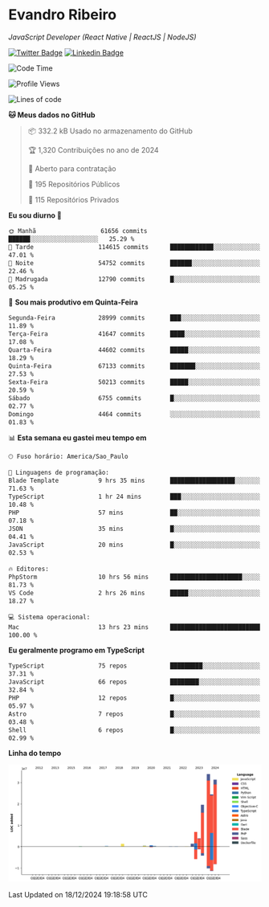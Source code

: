 # Evandro **Ribeiro**

*JavaScript Developer (React Native | ReactJS | NodeJS)*

[![Twitter Badge](https://img.shields.io/badge/-@ribeiroevandro-201B2D?style=flat-square&labelColor=201B2D&logo=twitter&logoColor=white&link=https://twitter.com/ribeiroevandro)](https://twitter.com/ribeiroevandro) 
[![Linkedin Badge](https://img.shields.io/badge/-Evandro%20Ribeiro-201B2D?style=flat-square&logo=Linkedin&logoColor=white&link=https://www.linkedin.com/in/ribeiroevandro)](https://www.linkedin.com/in/ribeiroevandro) 


<!--START_SECTION:waka-->
![Code Time](http://img.shields.io/badge/Code%20Time-4%2C214%20hrs%2031%20mins-blue)

![Profile Views](http://img.shields.io/badge/Visualizac%C3%B5es%20do%20perfil-0-blue)

![Lines of code](https://img.shields.io/badge/Desde%20o%20Hello%20World%20eu%20escrevi-124.7%20million%20linhas%20de%20c%C3%B3digo-blue)

**🐱 Meus dados no GitHub** 

> 📦 332.2 kB Usado no armazenamento do GitHub 
 > 
> 🏆 1,320 Contribuições no ano de 2024
 > 
> 💼 Aberto para contratação
 > 
> 📜 195 Repositórios Públicos 
 > 
> 🔑 115 Repositórios Privados 
 > 
**Eu sou diurno 🐤** 

```text
🌞 Manhã                  61656 commits       ██████░░░░░░░░░░░░░░░░░░░   25.29 % 
🌆 Tarde                  114615 commits      ████████████░░░░░░░░░░░░░   47.01 % 
🌃 Noite                  54752 commits       ██████░░░░░░░░░░░░░░░░░░░   22.46 % 
🌙 Madrugada              12790 commits       █░░░░░░░░░░░░░░░░░░░░░░░░   05.25 % 
```
📅 **Sou mais produtivo em Quinta-Feira** 

```text
Segunda-Feira            28999 commits       ███░░░░░░░░░░░░░░░░░░░░░░   11.89 % 
Terça-Feira              41647 commits       ████░░░░░░░░░░░░░░░░░░░░░   17.08 % 
Quarta-Feira             44602 commits       █████░░░░░░░░░░░░░░░░░░░░   18.29 % 
Quinta-Feira             67133 commits       ███████░░░░░░░░░░░░░░░░░░   27.53 % 
Sexta-Feira              50213 commits       █████░░░░░░░░░░░░░░░░░░░░   20.59 % 
Sábado                   6755 commits        █░░░░░░░░░░░░░░░░░░░░░░░░   02.77 % 
Domingo                  4464 commits        ░░░░░░░░░░░░░░░░░░░░░░░░░   01.83 % 
```


📊 **Esta semana eu gastei meu tempo em** 

```text
🕑︎ Fuso horário: America/Sao_Paulo

💬 Linguagens de programação: 
Blade Template           9 hrs 35 mins       ██████████████████░░░░░░░   71.63 % 
TypeScript               1 hr 24 mins        ███░░░░░░░░░░░░░░░░░░░░░░   10.48 % 
PHP                      57 mins             ██░░░░░░░░░░░░░░░░░░░░░░░   07.18 % 
JSON                     35 mins             █░░░░░░░░░░░░░░░░░░░░░░░░   04.41 % 
JavaScript               20 mins             █░░░░░░░░░░░░░░░░░░░░░░░░   02.53 % 

🔥 Editores: 
PhpStorm                 10 hrs 56 mins      ████████████████████░░░░░   81.73 % 
VS Code                  2 hrs 26 mins       █████░░░░░░░░░░░░░░░░░░░░   18.27 % 

💻 Sistema operacional: 
Mac                      13 hrs 23 mins      █████████████████████████   100.00 % 
```

**Eu geralmente programo em TypeScript** 

```text
TypeScript               75 repos            █████████░░░░░░░░░░░░░░░░   37.31 % 
JavaScript               66 repos            ████████░░░░░░░░░░░░░░░░░   32.84 % 
PHP                      12 repos            █░░░░░░░░░░░░░░░░░░░░░░░░   05.97 % 
Astro                    7 repos             █░░░░░░░░░░░░░░░░░░░░░░░░   03.48 % 
Shell                    6 repos             █░░░░░░░░░░░░░░░░░░░░░░░░   02.99 % 
```



**Linha do tempo**

![Lines of Code chart](https://raw.githubusercontent.com/ribeiroevandro/ribeiroevandro/main/assets/bar_graph.png)


 Last Updated on 18/12/2024 19:18:58 UTC
<!--END_SECTION:waka-->
